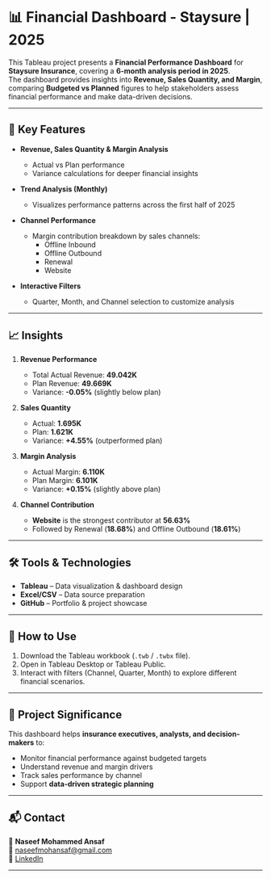 # 📊 Financial Dashboard - Staysure | 2025

This Tableau project presents a **Financial Performance Dashboard** for **Staysure Insurance**, covering a **6-month analysis period in 2025**.  
The dashboard provides insights into **Revenue, Sales Quantity, and Margin**, comparing **Budgeted vs Planned** figures to help stakeholders assess financial performance and make data-driven decisions.

---

## 🔑 Key Features

- **Revenue, Sales Quantity & Margin Analysis**  
  - Actual vs Plan performance  
  - Variance calculations for deeper financial insights  

- **Trend Analysis (Monthly)**  
  - Visualizes performance patterns across the first half of 2025  

- **Channel Performance**  
  - Margin contribution breakdown by sales channels:  
    - Offline Inbound  
    - Offline Outbound  
    - Renewal  
    - Website  

- **Interactive Filters**  
  - Quarter, Month, and Channel selection to customize analysis  

---

## 📈 Insights

1. **Revenue Performance**  
   - Total Actual Revenue: **49.042K**  
   - Plan Revenue: **49.669K**  
   - Variance: **-0.05%** (slightly below plan)  

2. **Sales Quantity**  
   - Actual: **1.695K**  
   - Plan: **1.621K**  
   - Variance: **+4.55%** (outperformed plan)  

3. **Margin Analysis**  
   - Actual Margin: **6.110K**  
   - Plan Margin: **6.101K**  
   - Variance: **+0.15%** (slightly above plan)  

4. **Channel Contribution**  
   - **Website** is the strongest contributor at **56.63%**  
   - Followed by Renewal (**18.68%**) and Offline Outbound (**18.61%**)  

---

## 🛠️ Tools & Technologies

- **Tableau** – Data visualization & dashboard design  
- **Excel/CSV** – Data source preparation  
- **GitHub** – Portfolio & project showcase  

---

## 🚀 How to Use

1. Download the Tableau workbook (`.twb` / `.twbx` file).  
2. Open in Tableau Desktop or Tableau Public.  
3. Interact with filters (Channel, Quarter, Month) to explore different financial scenarios.  

---

## 📌 Project Significance

This dashboard helps **insurance executives, analysts, and decision-makers** to:  

- Monitor financial performance against budgeted targets  
- Understand revenue and margin drivers  
- Track sales performance by channel  
- Support **data-driven strategic planning**  

---

## 📬 Contact

👤 **Naseef Mohammed Ansaf**  
📧 [naseefmohansaf@gmail.com](mailto:naseefmohansaf@gmail.com)  
🔗 [LinkedIn](https://www.linkedin.com/in)  

---
